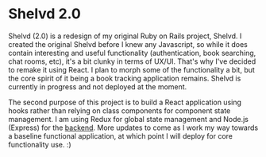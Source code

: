 # Shelvd 2.0

Shelvd (2.0) is a redesign of my original Ruby on Rails project, Shelvd. I created the original Shelvd before I knew any Javascript, so while it does contain interesting and useful functionality (authentication, book searching, chat rooms, etc), it's a bit clunky in terms of UX/UI. That's why I've decided to remake it using React. I plan to morph some of the functionality a bit, but the core spirit of it being a book tracking application remains. Shelvd is currently in progress and not deployed at the moment.

The second purpose of this project is to build a React application using hooks rather than relying on class components for component state management. I am using Redux for global state management and Node.js (Express) for the [backend](https://github.com/alliecaton/shelvd-react-backend). More updates to come as I work my way towards a baseline functional application, at which point I will deploy for core functionality use. :)
